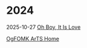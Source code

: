 # 2024

2025-10-27 [Oh Boy, It Is Love](2025-10-27-OH-BOY-It-IS-LOVE.md)

[OgFOMK ArTS Home](https://ogfomk.com)
